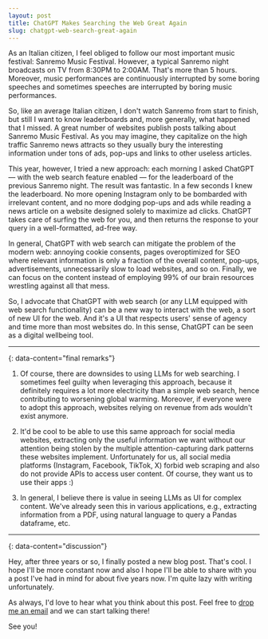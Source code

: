```yaml
---
layout: post
title: ChatGPT Makes Searching the Web Great Again
slug: chatgpt-web-search-great-again
---
```


As an Italian citizen, I feel obliged to follow our most important music festival: Sanremo Music Festival. However, a typical Sanremo night broadcasts on TV from 8:30PM to 2:00AM. That's more than 5 hours. Moreover, music performances are continuously interrupted by some boring speeches and sometimes speeches are interrupted by boring music performances.

So, like an average Italian citizen, I don't watch Sanremo from start to finish, but still I want to know leaderboards and, more generally, what happened that I missed. A great number of websites publish posts talking about Sanremo Music Festival. As you may imagine, they capitalize on the high traffic Sanremo news attracts so they usually bury the interesting information under tons of ads, pop-ups and links to other useless articles.

This year, however, I tried a new approach: each morning I asked ChatGPT — with the web search feature enabled — for the leaderboard of the previous Sanremo night. The result was fantastic. In a few seconds I knew the leaderboard. No more opening Instagram only to be bombarded with irrelevant content, and no more dodging pop-ups and ads while reading a news article on a website designed solely to maximize ad clicks. ChatGPT takes care of surfing the web for you, and then returns the response to your query in a well-formatted, ad-free way.

In general, ChatGPT with web search can mitigate the problem of the modern web: annoying cookie consents, pages overoptimized for SEO where relevant information is only a fraction of the overall content, pop-ups, advertisements, unnecessarily slow to load websites, and so on. Finally, we can focus on the content instead of employing 99% of our brain resources wrestling against all that mess.

So, I advocate that ChatGPT with web search (or any LLM equipped with web search functionality) can be a new way to interact with the web, a sort of new UI for the web. And it's a UI that respects users' sense of agency and time more than most websites do. In this sense, ChatGPT can be seen as a digital wellbeing tool.

---
{: data-content="final remarks"}

1. Of course, there are downsides to using LLMs for web searching. I sometimes feel guilty when leveraging this approach, because it definitely requires a lot more electricity than a simple web search, hence contributing to worsening global warming. Moreover, if everyone were to adopt this approach, websites relying on revenue from ads wouldn't exist anymore.

2. It'd be cool to be able to use this same approach for social media websites, extracting only the useful information we want without our attention being stolen by the multiple attention-capturing dark patterns these websites implement. Unfortunately for us, all social media platforms (Instagram, Facebook, TikTok, X) forbid web scraping and also do not provide APIs to access user content. Of course, they want us to use their apps :)

3. In general, I believe there is value in seeing LLMs as UI for complex content. We've already seen this in various applications, e.g., extracting information from a PDF, using natural language to query a Pandas dataframe, etc.

---
{: data-content="discussion"}

Hey, after three years or so, I finally posted a new blog post. That's cool. I hope I'll be more constant now and also I hope I'll be able to share with you a post I've had in mind for about five years now. I'm quite lazy with writing unfortunately.

As always, I'd love to hear what you think about this post. Feel free to [drop me an email](mailto:riccardo.graziosi97@gmail.com) and we can start talking there!

See you!